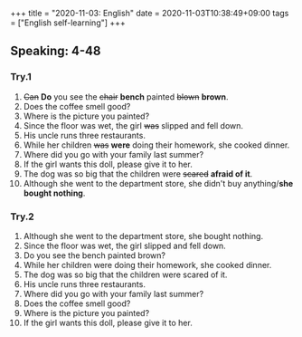 +++
title =  "2020-11-03: English"
date = 2020-11-03T10:38:49+09:00
tags = ["English self-learning"]
+++

## Speaking: 4-48

### Try.1

1. ~~Can~~ **Do** you see the ~~chair~~ **bench** painted ~~blown~~ **brown**.
2. Does the coffee smell good?
3. Where is the picture you painted?
4. Since the floor was wet, the girl ~~was~~ slipped and fell down.
5. His uncle runs three restaurants.
6. While her children ~~was~~ **were** doing their homework, she cooked dinner.
7. Where did you go with your family last summer?
8. If the girl wants this doll, please give it to her.
9. The dog was so big that the children were ~~scared~~ **afraid of it**.
10. Although she went to the department store, she didn't buy anything/**she bought nothing**.

### Try.2

1. Although she went to the department store, she bought nothing.
2. Since the floor was wet, the girl slipped and fell down.
3. Do you see the bench painted brown?
4. While her children were doing their homework, she cooked dinner.
5. The dog was so big that the children were scared of it.
6. His uncle runs three restaurants.
7. Where did you go with your family last summer?
8. Does the coffee smell good?
9. Where is the picture you painted?
10. If the girl wants this doll, please give it to her.
